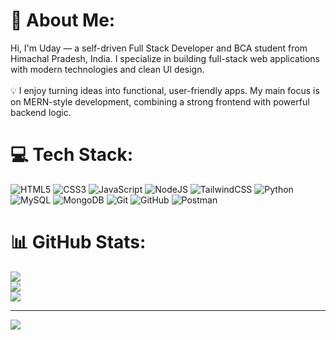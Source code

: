 # 💫 About Me:
Hi, I'm Uday — a self-driven Full Stack Developer and BCA student from Himachal Pradesh, India. I specialize in building full-stack web applications with modern technologies and clean UI design.<br><br>💡 I enjoy turning ideas into functional, user-friendly apps. My main focus is on MERN-style development, combining a strong frontend with powerful backend logic.


# 💻 Tech Stack:
![HTML5](https://img.shields.io/badge/html5-%23E34F26.svg?style=for-the-badge&logo=html5&logoColor=white) ![CSS3](https://img.shields.io/badge/css3-%231572B6.svg?style=for-the-badge&logo=css3&logoColor=white) ![JavaScript](https://img.shields.io/badge/javascript-%23323330.svg?style=for-the-badge&logo=javascript&logoColor=%23F7DF1E) ![NodeJS](https://img.shields.io/badge/node.js-6DA55F?style=for-the-badge&logo=node.js&logoColor=white) ![TailwindCSS](https://img.shields.io/badge/tailwindcss-%2338B2AC.svg?style=for-the-badge&logo=tailwind-css&logoColor=white) ![Python](https://img.shields.io/badge/python-3670A0?style=for-the-badge&logo=python&logoColor=ffdd54) ![MySQL](https://img.shields.io/badge/mysql-4479A1.svg?style=for-the-badge&logo=mysql&logoColor=white) ![MongoDB](https://img.shields.io/badge/MongoDB-%234ea94b.svg?style=for-the-badge&logo=mongodb&logoColor=white) ![Git](https://img.shields.io/badge/git-%23F05033.svg?style=for-the-badge&logo=git&logoColor=white) ![GitHub](https://img.shields.io/badge/github-%23121011.svg?style=for-the-badge&logo=github&logoColor=white) ![Postman](https://img.shields.io/badge/Postman-FF6C37?style=for-the-badge&logo=postman&logoColor=white)
# 📊 GitHub Stats:
![](https://github-readme-stats.vercel.app/api?username=UDAY-exit&theme=dark&hide_border=false&include_all_commits=false&count_private=false)<br/>
![](https://nirzak-streak-stats.vercel.app/?user=UDAY-exit&theme=dark&hide_border=false)<br/>
![](https://github-readme-stats.vercel.app/api/top-langs/?username=UDAY-exit&theme=dark&hide_border=false&include_all_commits=false&count_private=false&layout=compact)

---
[![](https://visitcount.itsvg.in/api?id=UDAY-exit&icon=0&color=0)](https://visitcount.itsvg.in)

<!-- Proudly created with GPRM ( https://gprm.itsvg.in ) -->

